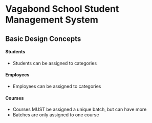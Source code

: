 Vagabond School Student Management System
==============
## Basic Design Concepts
#### Students
* Students can be assigned to categories

#### Employees
* Employees can be assigned to categories

#### Courses
* Courses MUST be assigned a unique batch, but can have more
 * Batches are only assigned to one course
